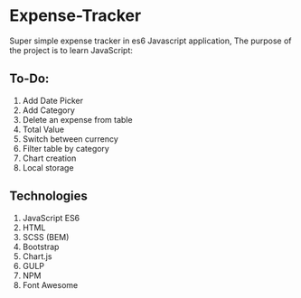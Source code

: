 # Expense-Tracker

Super simple expense tracker in es6 Javascript application,
The purpose of the project is to learn JavaScript:


## To-Do: 

1. Add Date Picker
2. Add Category
3. Delete an expense from table
4. Total Value
5. Switch between currency
6. Filter table by category
7. Chart creation
8. Local storage

## Technologies

1. JavaScript ES6
2. HTML
3. SCSS (BEM)
4. Bootstrap
5. Chart.js
6. GULP 
7. NPM 
8. Font Awesome 
